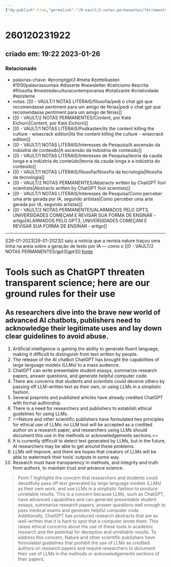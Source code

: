 ```yaml
---
{"dg-publish":true,"permalink":"/0-vault/2-notas-permanentes/ferramentas-como-o-chat-gpt-ameacam-a-ciencia-transparente-aqui-estao-as-nossas-regras-basicas-para-a-sua-utilizacao/","tags":["permanente","promptgpt3","meta","zettelkasten","1000palavrasoumais","disserte","newsletter","ceticismo","escrita","filosofia","mestredeculturacontemporanea","totalizante","criatividade","episteme"],"dgHomeLink":true,"dgShowLocalGraph":true,"dgShowFileTree":true,"dgEnableSearch":true,"noteIcon":""}
---
```


# 260120231922
## criado em: 19:22 2023-01-26

### Relacionado
- palavras-chave: #promptgpt3 #meta #zettelkasten #1000palavrasoumais #disserte #newsletter #ceticismo #escrita #filosofia #mestredeculturacontemporanea #totalizante #criatividade #episteme 
- notas: [[0 - VAULT/1 NOTAS LITERAIS/filosofia/pedi o chat gpt que recomendasse pentiment para um amigo de férias\|pedi o chat gpt que recomendasse pentiment para um amigo de férias]]
- [[0 - VAULT/2 NOTAS PERMANENTES/Content, por Kate Eichorn\|Content, por Kate Eichorn]]
- [[0 - VAULT/1 NOTAS LITERAIS/Podkasten/its the content killing the culture - wisecrack edition\|its the content killing the culture - wisecrack edition]]
- [[0 - VAULT/1 NOTAS LITERAIS/Interesses de Pesquisa/A ascensão da indústria de conteúdo\|A ascensão da indústria de conteúdo]]
- [[0 - VAULT/1 NOTAS LITERAIS/Interesses de Pesquisa/teoria da cauda longa e a indústria do conteúdo\|teoria da cauda longa e a indústria do conteúdo]]
- [[0 - VAULT/1 NOTAS LITERAIS/filosofia/filosofia da tecnologia\|filosofia da tecnologia]]
- [[0 - VAULT/2 NOTAS PERMANENTES/Abstracts written by ChatGPT fool scientists\|Abstracts written by ChatGPT fool scientists]]
- [[0 - VAULT/1 NOTAS LITERAIS/Interesses de Pesquisa/Como perceber uma arte gerada por IA, segundo artistas\|Como perceber uma arte gerada por IA, segundo artistas]]
- [[0 - VAULT/2 NOTAS PERMANENTES/ALARMADOS PELO GPT3, UNIVERSIDADES COMEÇAM E REVISAR SUA FORMA DE ENSINAR - artigo\|ALARMADOS PELO GPT3, UNIVERSIDADES COMEÇAM E REVISAR SUA FORMA DE ENSINAR - artigo]]
---
[[26-01-2023\|26-01-2023]] saiu a notícia que a revista nature  traçou uma linha na areia sobre a geração de texto por IA — como o [[0 - VAULT/2 NOTAS PERMANENTES/gpt3\|gpt3]]
[fonte](https://www.nature.com/articles/d41586-023-00191-1)

# Tools such as ChatGPT threaten transparent science; here are our ground rules for their use

## As researchers dive into the brave new world of advanced AI chatbots, publishers need to acknowledge their legitimate uses and lay down clear guidelines to avoid abuse.

1.  Artificial intelligence is gaining the ability to generate fluent language, making it difficult to distinguish from text written by people.
2.  The release of the AI chatbot ChatGPT has brought the capabilities of large language models (LLMs) to a mass audience.
3.  ChatGPT can write presentable student essays, summarize research papers, answer questions, and generate helpful computer code.
4.  There are concerns that students and scientists could deceive others by passing off LLM-written text as their own, or using LLMs in a simplistic fashion.
5.  Several preprints and published articles have already credited ChatGPT with formal authorship.
6.  There is a need for researchers and publishers to establish ethical guidelines for using LLMs.
7.  ==Nature and other scientific publishers have formulated two principles for ethical use of LLMs: no LLM tool will be accepted as a credited author on a research paper, and researchers using LLMs should document this use in the methods or acknowledgements sections.==
8.  It is currently difficult to detect text generated by LLMs, but in the future, AI researchers may be able to get around these problems.
9.  LLMs will improve, and there are hopes that creators of LLMs will be able to watermark their tools’ outputs in some way.
10.  Research must have transparency in methods, and integrity and truth from authors, to maintain trust and advance science.

> Point 7 highlights the concern that researchers and students could deceitfully pass off text generated by large language models (LLMs) as their own work, and use LLMs in a simplistic fashion to produce unreliable results. This is a concern because LLMs, such as ChatGPT, have advanced capabilities and can generate presentable student essays, summarize research papers, answer questions well enough to pass medical exams and generate helpful computer code. Additionally, ChatGPT has produced research abstracts that are so well-written that it is hard to spot that a computer wrote them. This raises ethical concerns about the use of these tools in academic research and the potential for deception and unreliable results. To address this concern, Nature and other scientific publishers have formulated guidelines that prohibit the use of LLMs as credited authors on research papers and require researchers to document their use of LLMs in the methods or acknowledgements sections of their papers.
